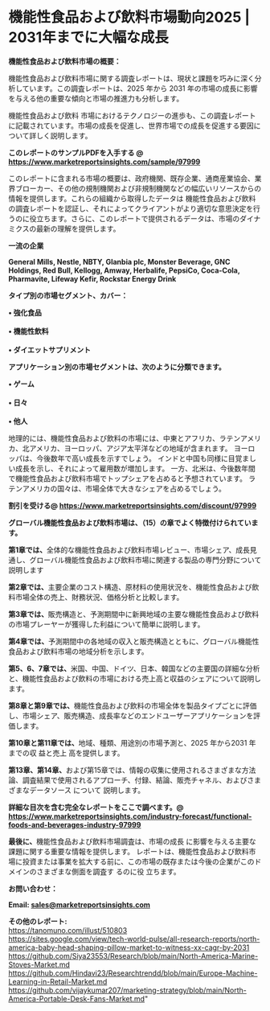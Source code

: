 # 機能性食品および飲料市場動向2025 | 2031年までに大幅な成長

<strong><b>機能性食品および飲料市場の概要：</b></strong>

機能性食品および飲料市場に関する調査レポートは、現状と課題を巧みに深く分析しています。この調査レポートは、2025 年から 2031 年の市場の成長に影響を与える他の重要な傾向と市場の推進力も分析します。

機能性食品および飲料 市場におけるテクノロジーの進歩も、この調査レポートに記載されています。市場の成長を促進し、世界市場での成長を促進する要因について詳しく説明します。

<strong>このレポートのサンプルPDFを入手する @ <a href=https://www.marketreportsinsights.com/sample/97999>https://www.marketreportsinsights.com/sample/97999</a></strong>

このレポートに含まれる市場の概要は、政府機関、既存企業、通商産業協会、業界ブローカー、その他の規制機関および非規制機関などの幅広いリソースからの情報を提供します。これらの組織から取得したデータは 機能性食品および飲料 の調査レポートを認証し、それによってクライアントがより適切な意思決定を行うのに役立ちます。さらに、このレポートで提供されるデータは、市場のダイナミクスの最新の理解を提供します。

<strong>一流の企業</strong>

<strong><b>General Mills, Nestle, NBTY, Glanbia plc, Monster Beverage, GNC Holdings, Red Bull, Kellogg, Amway, Herbalife, PepsiCo, Coca-Cola, Pharmavite, Lifeway Kefir, Rockstar Energy Drink</b></strong>

<strong><b>タイプ別の市場セグメント、カバー：</b></strong>

<strong>• 強化食品<br><br>• 機能性飲料<br><br>• ダイエットサプリメント</strong>

<strong><b>アプリケーション別の市場セグメントは、次のように分類できます。</b></strong>

<strong>• ゲーム<br><br>• 日々<br><br>• 他人</strong>

 地理的には、機能性食品および飲料の市場には、中東とアフリカ、ラテンアメリカ、北アメリカ、ヨーロッパ、アジア太平洋などの地域が含まれます。 ヨーロッパは、今後数年で高い成長を示すでしょう。 インドと中国も同様に目覚ましい成長を示し、それによって雇用数が増加します。 一方、北米は、今後数年間で機能性食品および飲料市場でトップシェアを占めると予想されています。 ラテンアメリカの国々は、市場全体で大きなシェアを占めるでしょう。

<strong>割引を受ける@ <a href=https://www.marketreportsinsights.com/discount/97999>https://www.marketreportsinsights.com/discount/97999</a></strong>

<strong><b>グローバル機能性食品および飲料市場は、（15）の章でよく特徴付けられています。</b></strong>

<strong><b>第</b></strong><strong><b>1章では、</b></strong>全体的な機能性食品および飲料市場レビュー、市場シェア、成長見通し、グローバル機能性食品および飲料市場に関連する製品の専門分野について説明します

<strong><b>第2章では、</b></strong>主要企業のコスト構造、原材料の使用状況を、機能性食品および飲料市場全体の売上、財務状況、価格分析と比較します。

<strong><b>第3章では、</b></strong>販売構造と、予測期間中に新興地域の主要な機能性食品および飲料の市場プレーヤーが獲得した利益について簡単に説明します。

<strong><b>第4章では、</b></strong>予測期間中の各地域の収入と販売構造とともに、グローバル機能性食品および飲料市場の地域分析を示します。

<strong><b>第5、6、7章では、</b></strong>米国、中国、ドイツ、日本、韓国などの主要国の詳細な分析と、機能性食品および飲料の市場における売上高と収益のシェアについて説明します。

<strong><b>第8章と第9章では、</b></strong>機能性食品および飲料の市場全体を製品タイプごとに評価し、市場シェア、販売構造、成長率などのエンドユーザーアプリケーションを評価します。

<strong><b>第10章と第11章では、</b></strong>地域、種類、用途別の市場予測と、2025 年から2031 年までの収 益と売上 高を提供します。

<strong><b>第13章、第14章、</b></strong>および第15章では、情報の収集に使用されるさまざまな方法論、調査結果で使用されるアプローチ、付録、結論、販売チャネル、およびさまざまなデータソース について 説明します。

<strong>詳細な目次を含む完全なレポートをここで調べます。@ <a href=https://www.marketreportsinsights.com/industry-forecast/functional-foods-and-beverages-industry-97999>https://www.marketreportsinsights.com/industry-forecast/functional-foods-and-beverages-industry-97999</a></strong>

<strong><b>最後に、</b></strong>機能性食品および飲料市場調査は、市場の成長 に影響を</a>与える主要な課題に関する重要な情報を提供します。 レポートは、機能性食品および飲料市場に投資または事業を拡大する前に、この市場の既存または今後の企業がこのドメインのさまざまな側面を調査す るのに役 立ちます。

<strong><b>お問い合わせ：</b></strong>

<strong>Email: </strong><a href=mailto:sales@marketreportsinsights.com><strong>sales@marketreportsinsights.com</strong></a>

<strong>その他のレポート:</strong>
<br>
<a href=https://tanomuno.com/illust/510803>https://tanomuno.com/illust/510803</a>
<br>
<a href=https://sites.google.com/view/tech-world-pulse/all-research-reports/north-america-baby-head-shaping-pillow-market-to-witness-xx-cagr-by-2031>https://sites.google.com/view/tech-world-pulse/all-research-reports/north-america-baby-head-shaping-pillow-market-to-witness-xx-cagr-by-2031</a>
<br>
<a href=https://github.com/Siya23553/Research/blob/main/North-America-Marine-Stoves-Market.md>https://github.com/Siya23553/Research/blob/main/North-America-Marine-Stoves-Market.md</a>
<br>
<a href=https://github.com/Hindavi23/Researchtrendd/blob/main/Europe-Machine-Learning-in-Retail-Market.md>https://github.com/Hindavi23/Researchtrendd/blob/main/Europe-Machine-Learning-in-Retail-Market.md</a>
<br>
<a href=https://github.com/vijaykumar207/marketing-strategy/blob/main/North-America-Portable-Desk-Fans-Market.md>https://github.com/vijaykumar207/marketing-strategy/blob/main/North-America-Portable-Desk-Fans-Market.md</a>"
